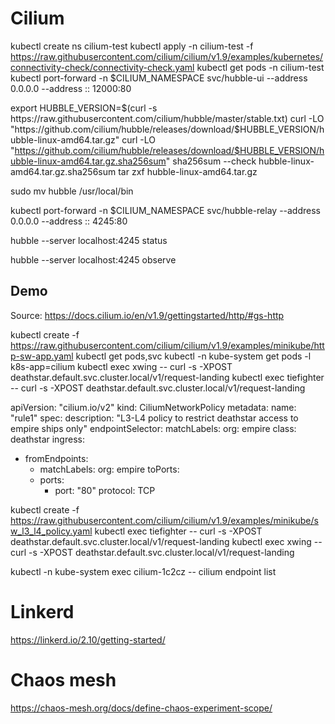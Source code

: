 # Cilium

kubectl create ns cilium-test
kubectl apply -n cilium-test -f https://raw.githubusercontent.com/cilium/cilium/v1.9/examples/kubernetes/connectivity-check/connectivity-check.yaml
kubectl get pods -n cilium-test
kubectl port-forward -n $CILIUM_NAMESPACE svc/hubble-ui --address 0.0.0.0 --address :: 12000:80


export HUBBLE_VERSION=$(curl -s https://raw.githubusercontent.com/cilium/hubble/master/stable.txt)
curl -LO "https://github.com/cilium/hubble/releases/download/$HUBBLE_VERSION/hubble-linux-amd64.tar.gz"
curl -LO "https://github.com/cilium/hubble/releases/download/$HUBBLE_VERSION/hubble-linux-amd64.tar.gz.sha256sum"
sha256sum --check hubble-linux-amd64.tar.gz.sha256sum
tar zxf hubble-linux-amd64.tar.gz

sudo mv hubble /usr/local/bin

kubectl port-forward -n $CILIUM_NAMESPACE svc/hubble-relay --address 0.0.0.0 --address :: 4245:80

hubble --server localhost:4245 status

hubble --server localhost:4245 observe

## Demo

Source: https://docs.cilium.io/en/v1.9/gettingstarted/http/#gs-http

kubectl create -f https://raw.githubusercontent.com/cilium/cilium/v1.9/examples/minikube/http-sw-app.yaml
kubectl get pods,svc
kubectl -n kube-system get pods -l k8s-app=cilium
kubectl exec xwing -- curl -s -XPOST deathstar.default.svc.cluster.local/v1/request-landing
kubectl exec tiefighter -- curl -s -XPOST deathstar.default.svc.cluster.local/v1/request-landing

apiVersion: "cilium.io/v2"
kind: CiliumNetworkPolicy
metadata:
  name: "rule1"
spec:
  description: "L3-L4 policy to restrict deathstar access to empire ships only"
  endpointSelector:
    matchLabels:
      org: empire
      class: deathstar
  ingress:
  - fromEndpoints:
    - matchLabels:
        org: empire
    toPorts:
    - ports:
      - port: "80"
        protocol: TCP

kubectl create -f https://raw.githubusercontent.com/cilium/cilium/v1.9/examples/minikube/sw_l3_l4_policy.yaml
kubectl exec tiefighter -- curl -s -XPOST deathstar.default.svc.cluster.local/v1/request-landing
kubectl exec xwing -- curl -s -XPOST deathstar.default.svc.cluster.local/v1/request-landing

kubectl -n kube-system exec cilium-1c2cz -- cilium endpoint list

# Linkerd

https://linkerd.io/2.10/getting-started/

# Chaos mesh

https://chaos-mesh.org/docs/define-chaos-experiment-scope/
